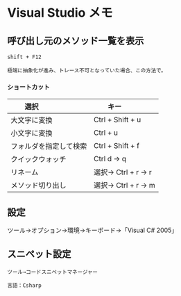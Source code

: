 # Visual Studio メモ

## 呼び出し元のメソッド一覧を表示
```
shift + F12

極端に抽象化が進み、トレース不可となっていた場合、この方法で。
```


#### ショートカット

|　　選択                               |　　キー                    |
|:--------------------------------------|:---------------------------|
|  大文字に変換                         |  Ctrl + Shift + u          |
|  小文字に変換                         |  Ctrl + u                  |
|  フォルダを指定して検索               |  Ctrl + Shift + f          |
|  クイックウォッチ                     |  Ctrl d → q               |
|  リネーム                             |  選択→ Ctrl + r → r      |
|  メソッド切り出し                     |  選択→ Ctrl +  r → m     |



## 設定
ツール→オプション→環境→キーボード→「Visual C# 2005」

## スニペット設定
```
ツール→コードスニペットマネージャー

言語：Csharp
```
